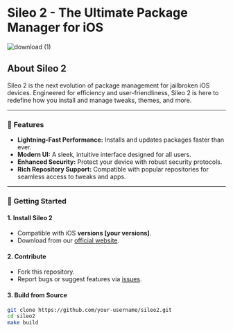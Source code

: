 # Sileo 2 - The Ultimate Package Manager for iOS

![download (1)](https://github.com/user-attachments/assets/791b79e3-24a3-438e-bf12-bbbededc15d5)


## About Sileo 2
Sileo 2 is the next evolution of package management for jailbroken iOS devices. Engineered for efficiency and user-friendliness, Sileo 2 is here to redefine how you install and manage tweaks, themes, and more.

---

### 🌟 **Features**
- **Lightning-Fast Performance:** Installs and updates packages faster than ever.
- **Modern UI:** A sleek, intuitive interface designed for all users.
- **Enhanced Security:** Protect your device with robust security protocols.
- **Rich Repository Support:** Compatible with popular repositories for seamless access to tweaks and apps.

---

### 🚀 **Getting Started**

#### 1. **Install Sileo 2**
   - Compatible with iOS **versions [your versions]**.
   - Download from our [official website](https://example.com).

#### 2. **Contribute**
   - Fork this repository.
   - Report bugs or suggest features via [issues](https://github.com/your-repo/issues).

#### 3. **Build from Source**
   ```bash
   git clone https://github.com/your-username/sileo2.git
   cd sileo2
   make build
